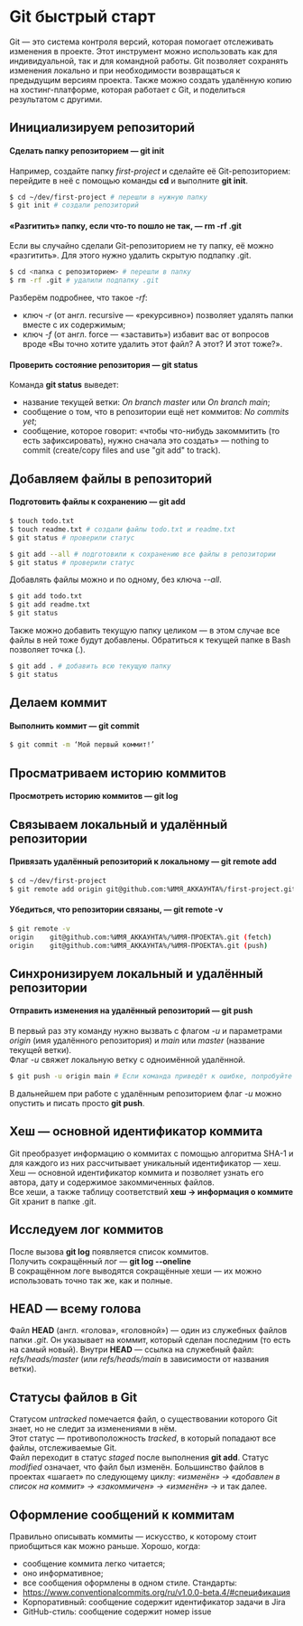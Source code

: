 # Git быстрый старт


Git — это система контроля версий, которая помогает отслеживать изменения в проекте. Этот инструмент можно использовать как для индивидуальной, так и для командной работы. Git позволяет сохранять изменения локально и при необходимости возвращаться к предыдущим версиям проекта. Также можно создать удалённую копию на хостинг-платформе, которая работает с Git, и поделиться результатом с другими.


## Инициализируем репозиторий
#### Сделать папку репозиторием — **git init**  
Например, создайте папку *first-project* и сделайте её Git-репозиторием: перейдите в неё с помощью команды **cd** и выполните **git init**.  
```bash
$ cd ~/dev/first-project # перешли в нужную папку  
$ git init # создали репозиторий 
```

#### «Разгитить» папку, если что-то пошло не так, — **rm -rf .git**  
Если вы случайно сделали Git-репозиторием не ту папку, её можно «разгитить». Для этого нужно удалить скрытую подпапку .git.  
```bash
$ cd <папка с репозиторием> # перешли в папку  
$ rm -rf .git # удалили подпапку .git 
```
Разберём подробнее, что такое *-rf*:  
* ключ *-r* (от англ. recursive — «рекурсивно») позволяет удалять папки вместе с их содержимым;  
* ключ *-f* (от англ. force — «заставить») избавит вас от вопросов вроде «Вы точно хотите удалить этот файл? А этот? И этот тоже?».  

#### Проверить состояние репозитория — **git status**  
Команда **git status** выведет:  
* название текущей ветки: *On branch master* или *On branch main*;  
* сообщение о том, что в репозитории ещё нет коммитов: *No commits yet*;  
* сообщение, которое говорит: «чтобы что-нибудь закоммитить (то есть зафиксировать), нужно сначала это создать» — nothing to commit (create/copy files and use "git add" to track).  


## Добавляем файлы в репозиторий
#### Подготовить файлы к сохранению — **git add**  

```bash
$ touch todo.txt  
$ touch readme.txt # создали файлы todo.txt и readme.txt  
$ git status # проверили статус  
```  

```bash
$ git add --all # подготовили к сохранению все файлы в репозитории  
$ git status # проверили статус  
``` 

Добавлять файлы можно и по одному, без ключа *--all*.  
```bash
$ git add todo.txt  
$ git add readme.txt  
$ git status  
```  

Также можно добавить текущую папку целиком — в этом случае все файлы в ней тоже будут добавлены. Обратиться к текущей папке в Bash позволяет точка (.).  
```bash 
$ git add . # добавить всю текущую папку  
$ git status  
```  


## Делаем коммит
#### Выполнить коммит — **git commit**  
```bash
$ git commit -m ‘Мой первый коммит!’  
```  


## Просматриваем историю коммитов
#### Просмотреть историю коммитов — **git log**  


## Связываем локальный и удалённый репозитории
#### Привязать удалённый репозиторий к локальному — **git remote add**  
```bash
$ cd ~/dev/first-project  
$ git remote add origin git@github.com:%ИМЯ_АККАУНТА%/first-project.git  
```  

#### Убедиться, что репозитории связаны, — **git remote -v**  
```bash
$ git remote -v  
origin    git@github.com:%ИМЯ_АККАУНТА%/%ИМЯ-ПРОЕКТА%.git (fetch)  
origin    git@github.com:%ИМЯ_АККАУНТА%/%ИМЯ-ПРОЕКТА%.git (push)  
```  


## Синхронизируем локальный и удалённый репозитории  
#### Отправить изменения на удалённый репозиторий — **git push**  
В первый раз эту команду нужно вызвать с флагом *-u* и параметрами *origin* (имя удалённого репозитория) и *main* или *master* (название текущей ветки).   
Флаг *-u* свяжет локальную ветку с одноимённой удалённой.  
```bash
$ git push -u origin main # Если команда приведёт к ошибке, попробуйте заменить main на master.  
```  
В дальнейшем при работе с удалённым репозиторием флаг *-u* можно опустить и писать просто **git push**.
  

## Хеш — основной идентификатор коммита
Git преобразует информацию о коммитах с помощью алгоритма SHA-1 и для каждого из них рассчитывает уникальный идентификатор — хеш.  
Хеш — основной идентификатор коммита и позволяет узнать его автора, дату и содержимое закоммиченных файлов.  
Все хеши, а также таблицу соответствий **хеш → информация о коммите** Git хранит в папке .git.  


## Исследуем лог коммитов
После вызова **git log** появляется список коммитов.  
Получить сокращённый лог — **git log --oneline**  
В сокращённом логе выводятся сокращённые хеши — их можно использовать точно так же, как и полные.  

## HEAD — всему голова
Файл **HEAD** (англ. «голова», «головной») — один из служебных файлов папки *.git*. Он указывает на коммит, который сделан последним (то есть на самый новый). Внутри **HEAD** — ссылка на служебный файл: *refs/heads/master* (или *refs/heads/main* в зависимости от названия ветки).


## Статусы файлов в Git
Статусом *untracked* помечается файл, о существовании которого Git знает, но не следит за изменениями в нём.  
Этот статус — противоположность *tracked*, в который попадают все файлы, отслеживаемые Git.  
Файл переходит в статус *staged* после выполнения **git add**.
Статус *modified* означает, что файл был изменён.
Большинство файлов в проектах «шагает» по следующему циклу: *«изменён» → «добавлен в список на коммит» → «закоммичен» → «изменён»* → и так далее.


## Оформление сообщений к коммитам
Правильно описывать коммиты — искусство, к которому стоит приобщиться как можно раньше. Хорошо, когда:
* сообщение коммита легко читается;
* оно информативное;
* все сообщения оформлены в одном стиле.
Стандарты:
* https://www.conventionalcommits.org/ru/v1.0.0-beta.4/#спецификация
* Корпоративный: сообщение содержит идентификатор задачи в Jira
* GitHub-стиль: сообщение содержит номер issue

